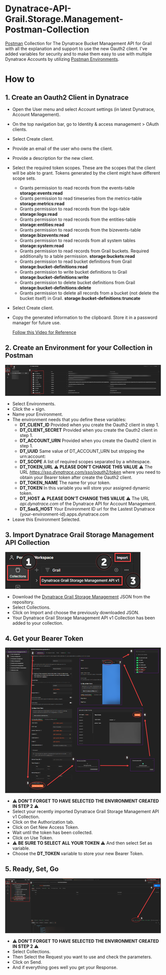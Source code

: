 # Dynatrace-API-Grail.Storage.Management-Postman-Collection
[Postman](https://www.postman.com/) Collection for The Dynatrace Bucket Management API for Grail with all the explanation and support to use the new Oauth2 client.
I've added variables for security and to make them easy to use with multiple Dynatrace Accounts by utilizing [Postman Environments](https://learning.postman.com/docs/sending-requests/managing-environments/).

# How to

## 1. Create an Oauth2 Client in Dynatrace

   - Open the User menu and select Account settings (in latest Dynatrace, Account Management).
   - On the top navigation bar, go to Identity & access management > OAuth clients.
   - Select Create client.
   - Provide an email of the user who owns the client.
   - Provide a description for the new client.
   - Select the required token scopes. These are the scopes that the client will be able to grant. Tokens generated by the client might have different scope sets.
     - Grants permission to read records from the events-table **storage:events:read**
     - Grants permission to read timeseries from the metrics-table **storage:metrics:read**
     - Grants permission to read records from the logs-table **storage:logs:read**
     - Grants permission to read records from the entities-table **storage:entities:read**
     - Grants permission to read records from the bizevents-table **storage:bizevents:read**
     - Grants permission to read records from all system tables **storage:system:read**
     - Grants permission to read records from Grail buckets. Required additionally to a table permission. **storage:buckets:read**
     - Grants permission to read bucket definitions from Grail **storage:bucket-definitions:read**
     - Grants permission to write bucket definitions to Grail **storage:bucket-definitions:write**
     - Grants permission to delete bucket definitions from Grail **storage:bucket-definitions:delete**
     - Grants permission to delete all records from a bucket (not delete the bucket itself) in Grail. **storage:bucket-definitions:truncate**
   - Select Create client.
   - Copy the generated information to the clipboard. Store it in a password manager for future use.
  
     [Follow this Video for Reference](https://youtu.be/zrqtWOKz1CY?t=50)
  
## 2. Create an Environment for your Collection in Postman

![Environment](https://github.com/dstanizzo/Dynatrace-API-Grail.Storage.Management-Postman-Collection/blob/main/images/Environment.png)

   - Select Environments.
   - Click the + sign.
   - Name your Environment.
   - The environment needs that you define these variables:
     - **DT_CLIENT_ID**         Provided when you create the Oauth2 client in step 1.
     - **DT_CLIENT_SECRET**     Provided when you create the Oauth2 client in step 1.
     - **DT_ACCOUNT_URN**       Provided when you create the Oauth2 client in step 1.
     - **DT_UUID**              Same value of DT_ACCOUNT_URN but stripping the urn:account:
     - **DT_SCOPE**             A list of required scopes separated by a whitespace.
     - **DT_TOKEN_URL**         :warning: **PLEASE DON'T CHANGE THIS VALUE** :warning: The URL _https://sso.dynatrace.com/sso/oauth2/token_ where you need to obtain your Bearer token after create the Oauth2 client.
     - **DT_TOKEN_NAME**        The name for your token.
     - **DT_TOKEN**             In this variable you will store your assigned dynamic token.
     - **DT_HOST**              :warning: **PLEASE DON'T CHANGE THIS VALUE** :warning: The URL _api.dynatrace.com_ of the Dynatrace API for Account Management.
     - **DT_SaaS_HOST**         Your Environment ID url for the Lastest Dynatrace {your-environment-id}.apps.dynatrace.com
   - Leave this Environment Selected. 
    
## 3. Import Dynatrace Grail Storage Management API Collection

   ![Import Collection](https://github.com/dstanizzo/Dynatrace-API-Grail.Storage.Management-Postman-Collection/blob/main/images/Import.png)

   - Download the [Dynatrace Grail Storage Management](https://github.com/dstanizzo/Dynatrace-API-Account.Management-Postman-Collection/blob/main/Dynatrace%20Account%20Management%20API%20v1%20Collection/Dynatrace%20Account%20Management%20API%20v1.json) JSON from the repository.
   - Select Collections.
   - Click on Import and choose the previously downloaded JSON.
   - Your Dynatrace Grail Storage Management API v1 Collection has been added to your collection.

## 4. Get your Bearer Token

   ![Get Ready](https://github.com/dstanizzo/Dynatrace-API-Account.Management-Postman-Collection/blob/main/images/Get.Your.Bearer.Token.png)

   - :warning: **DON'T FORGET TO HAVE SELECTED THE ENVIRONMENT CREATED IN STEP 2** :warning:
   - Select your recently imported Dynatrace Grail Storage Management API v1 Collection.
   - Click on the Authorization tab.
   - Click on Get New Access Token.
   - Wait until the token has been collected.
   - Click on Use Token.
   - :warning: **BE SURE TO SELECT ALL YOUR TOKEN** :warning: And then select Set as variable.
   - Choose the **DT_TOKEN** variable to store your new Bearer Token.

## 5. Ready, Set, Go

   ![Get Ready](https://github.com/dstanizzo/Dynatrace-API-Grail.Storage.Management-Postman-Collection/blob/main/images/Using.Collection.png)

   - :warning: **DON'T FORGET TO HAVE SELECTED THE ENVIRONMENT CREATED IN STEP 2** :warning:
   - Select Collections.
   - Then Select the Request you want to use and check the parameters.
   - Click on Send.
   - And if everything goes well you get your Response.
